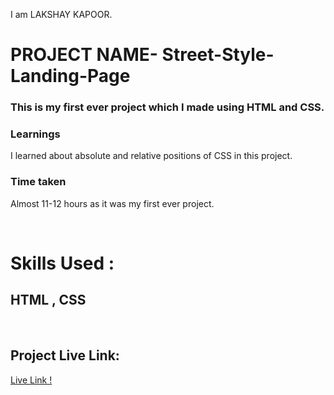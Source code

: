 I am LAKSHAY KAPOOR.

# PROJECT NAME-  Street-Style-Landing-Page


### This is my first ever project which I made using HTML and CSS.
### Learnings
I learned about absolute and relative positions of CSS in this project.

### Time taken
Almost 11-12 hours as it was my first ever project.

</br>

# Skills Used :

## HTML ,  CSS

</br>


## Project Live Link:

[Live Link !](https://trendstyle.netlify.app/)
